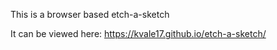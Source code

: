 This is a browser based etch-a-sketch

It can be viewed here: https://kvale17.github.io/etch-a-sketch/
